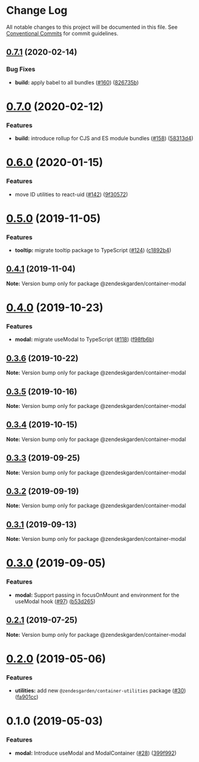 # Change Log

All notable changes to this project will be documented in this file.
See [Conventional Commits](https://conventionalcommits.org) for commit guidelines.

## [0.7.1](https://github.com/zendeskgarden/react-containers/compare/@zendeskgarden/container-modal@0.7.0...@zendeskgarden/container-modal@0.7.1) (2020-02-14)


### Bug Fixes

* **build:** apply babel to all bundles ([#160](https://github.com/zendeskgarden/react-containers/issues/160)) ([826735b](https://github.com/zendeskgarden/react-containers/commit/826735bba881d5247b423ffb61cf9643c6599d16))





# [0.7.0](https://github.com/zendeskgarden/react-containers/compare/@zendeskgarden/container-modal@0.6.0...@zendeskgarden/container-modal@0.7.0) (2020-02-12)


### Features

* **build:** introduce rollup for CJS and ES module bundles ([#158](https://github.com/zendeskgarden/react-containers/issues/158)) ([58313d4](https://github.com/zendeskgarden/react-containers/commit/58313d486e3bfa023e2c9d090149d7ec358d0cd0))





# [0.6.0](https://github.com/zendeskgarden/react-containers/compare/@zendeskgarden/container-modal@0.5.0...@zendeskgarden/container-modal@0.6.0) (2020-01-15)


### Features

* move ID utilities to react-uid ([#142](https://github.com/zendeskgarden/react-containers/issues/142)) ([9f30572](https://github.com/zendeskgarden/react-containers/commit/9f3057202c94ca497b11b6f05ef649c87d5a5716))





# [0.5.0](https://github.com/zendeskgarden/react-containers/compare/@zendeskgarden/container-modal@0.4.1...@zendeskgarden/container-modal@0.5.0) (2019-11-05)


### Features

* **tooltip:** migrate tooltip package to TypeScript ([#124](https://github.com/zendeskgarden/react-containers/issues/124)) ([c1892b4](https://github.com/zendeskgarden/react-containers/commit/c1892b4a87008e07f5d2728ecada12e8de22f272))





## [0.4.1](https://github.com/zendeskgarden/react-containers/compare/@zendeskgarden/container-modal@0.4.0...@zendeskgarden/container-modal@0.4.1) (2019-11-04)

**Note:** Version bump only for package @zendeskgarden/container-modal





# [0.4.0](https://github.com/zendeskgarden/react-containers/compare/@zendeskgarden/container-modal@0.3.6...@zendeskgarden/container-modal@0.4.0) (2019-10-23)


### Features

* **modal:** migrate useModal to TypeScript ([#118](https://github.com/zendeskgarden/react-containers/issues/118)) ([f98fb6b](https://github.com/zendeskgarden/react-containers/commit/f98fb6bc29add72af208a7c92c12a2832a94fc58))





## [0.3.6](https://github.com/zendeskgarden/react-containers/compare/@zendeskgarden/container-modal@0.3.5...@zendeskgarden/container-modal@0.3.6) (2019-10-22)

**Note:** Version bump only for package @zendeskgarden/container-modal





## [0.3.5](https://github.com/zendeskgarden/react-containers/compare/@zendeskgarden/container-modal@0.3.4...@zendeskgarden/container-modal@0.3.5) (2019-10-16)

**Note:** Version bump only for package @zendeskgarden/container-modal





## [0.3.4](https://github.com/zendeskgarden/react-containers/compare/@zendeskgarden/container-modal@0.3.3...@zendeskgarden/container-modal@0.3.4) (2019-10-15)

**Note:** Version bump only for package @zendeskgarden/container-modal





## [0.3.3](https://github.com/zendeskgarden/react-containers/compare/@zendeskgarden/container-modal@0.3.2...@zendeskgarden/container-modal@0.3.3) (2019-09-25)

**Note:** Version bump only for package @zendeskgarden/container-modal





## [0.3.2](https://github.com/zendeskgarden/react-containers/compare/@zendeskgarden/container-modal@0.3.1...@zendeskgarden/container-modal@0.3.2) (2019-09-19)

**Note:** Version bump only for package @zendeskgarden/container-modal





## [0.3.1](https://github.com/zendeskgarden/react-containers/compare/@zendeskgarden/container-modal@0.3.0...@zendeskgarden/container-modal@0.3.1) (2019-09-13)

**Note:** Version bump only for package @zendeskgarden/container-modal





# [0.3.0](https://github.com/zendeskgarden/react-containers/compare/@zendeskgarden/container-modal@0.2.1...@zendeskgarden/container-modal@0.3.0) (2019-09-05)


### Features

* **modal:** Support passing in focusOnMount and environment for the useModal hook ([#97](https://github.com/zendeskgarden/react-containers/issues/97)) ([b53d265](https://github.com/zendeskgarden/react-containers/commit/b53d265))





## [0.2.1](https://github.com/zendeskgarden/react-containers/compare/@zendeskgarden/container-modal@0.2.0...@zendeskgarden/container-modal@0.2.1) (2019-07-25)

**Note:** Version bump only for package @zendeskgarden/container-modal





# [0.2.0](https://github.com/zendeskgarden/react-containers/compare/@zendeskgarden/container-modal@0.1.0...@zendeskgarden/container-modal@0.2.0) (2019-05-06)


### Features

* **utilities:** add new `@zendesgarden/container-utilities` package ([#30](https://github.com/zendeskgarden/react-containers/issues/30)) ([fa901cc](https://github.com/zendeskgarden/react-containers/commit/fa901cc))





# 0.1.0 (2019-05-03)


### Features

* **modal:** Introduce useModal and ModalContainer ([#28](https://github.com/zendeskgarden/react-containers/issues/28)) ([399f992](https://github.com/zendeskgarden/react-containers/commit/399f992))

